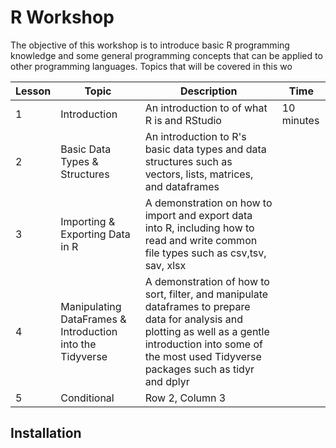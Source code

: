 # R Workshop

The objective of this workshop is to introduce basic R programming knowledge and some general programming concepts that can be applied to other programming languages.
Topics that will be covered in this wo

| Lesson | Topic | Description | Time |
|----------|----------|----------|----------|
| 1 | Introduction | An introduction to of what R is and RStudio | 10 minutes|
| 2 | Basic Data Types & Structures | An introduction to R's basic data types and data structures such as vectors, lists, matrices, and dataframes | |
| 3 | Importing & Exporting Data in R | A demonstration on how to import and export data into R, including how to read and write common file types such as csv,tsv, sav, xlsx| |
| 4 | Manipulating DataFrames & Introduction into the Tidyverse | A demonstration of how to sort, filter, and manipulate dataframes to prepare data for analysis and plotting as well as a gentle introduction into some of the most used Tidyverse packages such as tidyr and dplyr | 
| 5 | Conditional | Row 2, Column 3 |

## Installation





